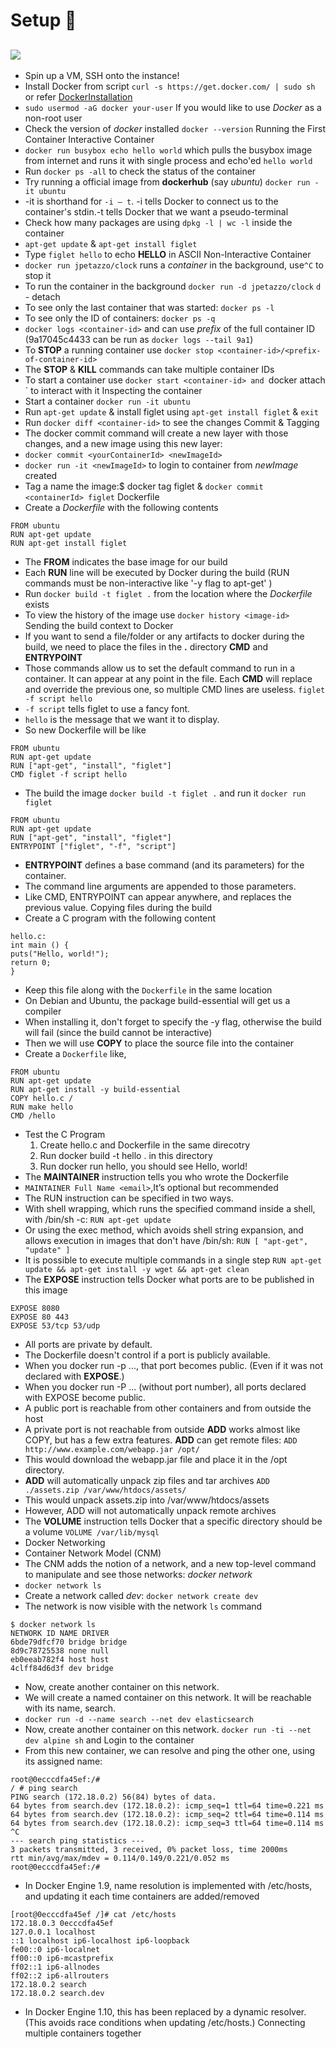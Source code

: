 # Setup :whale: 

## ![](/dockericon.png)
- Spin up a VM, SSH onto the instance!
- Install Docker from script `curl -s https://get.docker.com/ | sudo sh` or refer [DockerInstallation](https://docs.docker.com/engine/installation/)
- `sudo usermod -aG docker your-user` If you would like to use *Docker* as a non-root user
- Check the version of *docker* installed `docker --version`
Running the First Container
Interactive Container
- `docker run busybox echo hello world` which pulls the busybox image from internet and runs it with single process and echo'ed `hello world`
- Run `docker ps -all` to check the status of the container
- Try running a official image from **dockerhub** (say *ubuntu*) `docker run -it ubuntu`
- -it is shorthand for `-i – t`. -i tells Docker to connect us to the container's stdin.-t tells Docker that we want a pseudo-terminal
- Check how many packages are using `dpkg -l | wc -l` inside the container
- `apt-get update` & `apt-get install figlet` 
- Type `figlet hello` to echo **HELLO** in ASCII
Non-Interactive Container
- `docker run jpetazzo/clock` runs a *container* in the background, use`^C` to stop it
- To run the container in the background `docker run -d jpetazzo/clock` `d` - detach
- To see only the last container that was started: `docker ps -l`
- To see only the ID of containers: `docker ps -q`
- `docker logs <container-id>` and can use *prefix* of the full container ID (9a17045c4433 can be run as `docker logs --tail 9a1`)
- To **STOP** a running container use `docker stop <container-id>/<prefix-of-container-id>` 
- The **STOP** & **KILL** commands can take multiple container IDs
- To start a container use `docker start <container-id> and `docker attach <container-id>` to interact with it
Inspecting the container
- Start a container `docker run -it ubuntu` 
- Run `apt-get update` & install figlet using `apt-get install figlet` & `exit`
- Run `docker diff <container-id>` to see the changes
Commit & Tagging
- The docker commit command will create a new layer with those changes, and a new image using this new layer: 
- `docker commit <yourContainerId> <newImageId>`
- `docker run -it <newImageId>` to login to container from *newImage* created
- Tag a name the image:$ docker tag <newImageId> figlet & `docker commit <containerId> figlet`
Dockerfile
- Create a *Dockerfile* with the following contents
```
FROM ubuntu
RUN apt-get update
RUN apt-get install figlet
```
- The **FROM** indicates the base image for our build
- Each **RUN** line will be executed by Docker during the build (RUN commands must be non-interactive like '-y flag to apt-get' )
- Run `docker build -t figlet .` from the location where the *Dockerfile* exists
- To view the history of the image use `docker history <image-id>`
Sending the build context to Docker
- If you want to send a file/folder or any artifacts to docker during the build, we need to place the files in the **.** directory
**CMD** and **ENTRYPOINT**
- Those commands allow us to set the default command to run in a container. It can appear at any point in the file. Each **CMD** will replace and override the previous one, so multiple CMD lines are useless.
 `figlet -f script hello` 
- `-f script` tells figlet to use a fancy font.
- `hello` is the message that we want it to display.
- So new Dockerfile will be like
```
FROM ubuntu
RUN apt-get update
RUN ["apt-get", "install", "figlet"]
CMD figlet -f script hello
```
- The build the image `docker build -t figlet .` and run it `docker run figlet`
```
FROM ubuntu
RUN apt-get update
RUN ["apt-get", "install", "figlet"]
ENTRYPOINT ["figlet", "-f", "script"]
```
- **ENTRYPOINT** defines a base command (and its parameters) for the container.
- The command line arguments are appended to those parameters.
- Like CMD, ENTRYPOINT can appear anywhere, and replaces the previous value.
Copying files during the build
- Create a C program with the following content
```
hello.c:
int main () {
puts("Hello, world!");
return 0;
}
```
- Keep this file along with the `Dockerfile` in the same location
- On Debian and Ubuntu, the package build-essential will get us a compiler
- When installing it, don't forget to specify the -y flag, otherwise the build will fail (since the build cannot be interactive)
- Then we will use **COPY** to place the source file into the container
- Create a `Dockerfile` like,
```
FROM ubuntu
RUN apt-get update
RUN apt-get install -y build-essential
COPY hello.c /
RUN make hello
CMD /hello
```
- Test the C Program
	1. Create hello.c and Dockerfile in the same direcotry
	2. Run docker build -t hello . in this directory
	3. Run docker run hello, you should see Hello, world!
- The **MAINTAINER** instruction tells you who wrote the Dockerfile
- `MAINTAINER Full Name <email>`,It’s optional but recommended
- The RUN instruction can be specified in two ways.
- With shell wrapping, which runs the specified command inside a shell, with /bin/sh -c:
`RUN apt-get update`
- Or using the exec method, which avoids shell string expansion, and allows execution in images that
don't have /bin/sh:
`RUN [ "apt-get", "update" ]`
- It is possible to execute multiple commands in a single step `RUN apt-get update && apt-get install -y wget && apt-get clean`
- The **EXPOSE** instruction tells Docker what ports are to be published in this image
```
EXPOSE 8080
EXPOSE 80 443
EXPOSE 53/tcp 53/udp
```
- All ports are private by default.
- The Dockerfile doesn't control if a port is publicly available.
- When you docker run -p <port> ..., that port becomes public. (Even if it was not declared with **EXPOSE**.)
- When you docker run -P ... (without port number), all ports declared with EXPOSE become public.
- A public port is reachable from other containers and from outside the host
- A private port is not reachable from outside
**ADD** works almost like COPY, but has a few extra features.
**ADD** can get remote files:
`ADD http://www.example.com/webapp.jar /opt/`
- This would download the webapp.jar file and place it in the /opt directory.
- **ADD** will automatically unpack zip files and tar archives `ADD ./assets.zip /var/www/htdocs/assets/`
- This would unpack assets.zip into /var/www/htdocs/assets
- However, ADD will not automatically unpack remote archives
- The **VOLUME** instruction tells Docker that a specific directory should be a volume `VOLUME /var/lib/mysql`
- Docker Networking
- Container Network Model (CNM)
- The CNM adds the notion of a network, and a new top-level command to manipulate and see those networks: *docker network*
- `docker network ls`
- Create a network called *dev*: `docker network create dev`
- The network is now visible with the network `ls` command
```
$ docker network ls
NETWORK ID NAME DRIVER
6bde79dfcf70 bridge bridge
8d9c78725538 none null
eb0eeab782f4 host host
4clff84d6d3f dev bridge
```
- Now, create another container on this network.
- We will create a named container on this network. It will be reachable with its name, search.
- `docker run -d --name search --net dev elasticsearch`
- Now, create another container on this network. `docker run -ti --net dev alpine sh` and Login to the container 
- From this new container, we can resolve and ping the other one, using its assigned name:
```
root@0ecccdfa45ef:/#
/ # ping search
PING search (172.18.0.2) 56(84) bytes of data.
64 bytes from search.dev (172.18.0.2): icmp_seq=1 ttl=64 time=0.221 ms
64 bytes from search.dev (172.18.0.2): icmp_seq=2 ttl=64 time=0.114 ms
64 bytes from search.dev (172.18.0.2): icmp_seq=3 ttl=64 time=0.114 ms
^C
--- search ping statistics ---
3 packets transmitted, 3 received, 0% packet loss, time 2000ms
rtt min/avg/max/mdev = 0.114/0.149/0.221/0.052 ms
root@0ecccdfa45ef:/#
```
- In Docker Engine 1.9, name resolution is implemented with /etc/hosts, and updating it each time containers are added/removed
```
[root@0ecccdfa45ef /]# cat /etc/hosts
172.18.0.3 0ecccdfa45ef
127.0.0.1 localhost
::1 localhost ip6-localhost ip6-loopback
fe00::0 ip6-localnet
ff00::0 ip6-mcastprefix
ff02::1 ip6-allnodes
ff02::2 ip6-allrouters
172.18.0.2 search
172.18.0.2 search.dev
```
- In Docker Engine 1.10, this has been replaced by a dynamic resolver. (This avoids race conditions when updating /etc/hosts.)
Connecting multiple containers together
